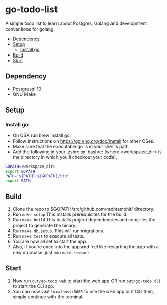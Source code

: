 # go-todo-list
A simple todo list to learn about Postgres, Golang and development conventions for golang.

* [Dependency](#dependency)
* [Setup](#setup)
  + [Install go](#install-go)
* [Build](#build)
* [Start](#start)

## Dependency

- Postgresql 10
- GNU Make

## Setup

### Install go

- On OSX run brew install go.
- Follow instructions on https://golang.org/doc/install for other OSes.
- Make sure that the executable go is in your shell's path.
- Add the following in your .zshrc or .bashrc: (where <workspace_dir> is the directory in which you'll checkout your code).

``` bash
GOPATH=<workspace_dir>
export GOPATH
PATH="${PATH}:${GOPATH}/bin"
export PATH
```

## Build

1. Clone the repo to $GOPATH/src/github.com/mohtamohit/ directory.
1. Run `make setup` This installs prerequisites for the build.
1. Run `make build` This installs project dependencies and compiles the project to generate the binary.
1. Run `make db.setup`. This will run migrations.
1. Run `make test` to execute all tests.
1. You are now all set to start the app.
1. Also, if you're once into the app and feel like restarting the app with a new database, just run `make restart`.

## Start

1. Now run `out/go-todo web` to start the web app OR run `out/go-todo cli` to start the CLI app.
1. You can now visit `localhost:8080` to use the web app or if CLI then, simply continue with the terminal.
